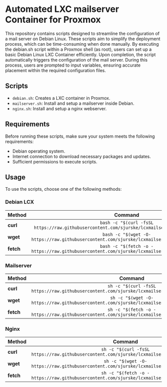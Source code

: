 # Automated LXC mailserver Container for Proxmox
This repository contains scripts designed to streamline the configuration of a mail server on Debian Linux. These scripts aim to simplify the deployment process, which can be time-consuming when done manually. By executing the debian.sh script within a Proxmox shell (as root), users can set up a basic Debian Linux LXC Container efficiently. Upon completion, the script automatically triggers the configuration of the mail server. During this process, users are prompted to input variables, ensuring accurate placement within the required configuration files.
## Scripts
- `debian.sh`: Creates a LXC container in Proxmox.
- `mailserver.sh`: Install and setup a mailserver inside Debian.
- `nginx.sh`: Install and setup a nginx webserver.

## Requirements
Before running these scripts, make sure your system meets the following requirements:
- Debian operating system.
- Internet connection to download necessary packages and updates.
- Sufficient permissions to execute scripts.

## Usage
To use the scripts, choose one of the following methods:
### Debian LCX 
| Method    | Command                                                                                               |
| :-------- | :---------------------------------------------------------------------------------------------------: |
| **curl**  | `bash -c "$(curl -fsSL https://raw.githubusercontent.com/sjurske/lcxmailserverdeb/main/debian.sh`     |
| **wget**  | `bash -c "$(wget -O- https://raw.githubusercontent.com/sjurske/lcxmailserverdeb/main/debian.sh)"`     |
| **fetch** | `bash -c "$(fetch -o - https://raw.githubusercontent.com/sjurske/lcxmailserverdeb/main/debian.sh)"`   |
### Mailserver 
| Method    | Command                                                                                               |
| :-------- | :---------------------------------------------------------------------------------------------------: |
| **curl**  | `sh -c "$(curl -fsSL https://raw.githubusercontent.com/sjurske/lcxmailserverdeb/main/mailserver.sh)"` |
| **wget**  | `sh -c "$(wget -O- https://raw.githubusercontent.com/sjurske/lcxmailserverdeb/main/mailserver.sh)"`   |
| **fetch** | `sh -c "$(fetch -o - https://raw.githubusercontent.com/sjurske/lcxmailserverdeb/main/mailserver.sh)"` |
### Nginx 
| Method    | Command                                                                                               |
| :-------- | :---------------------------------------------------------------------------------------------------: |
| **curl**  | `sh -c "$(curl -fsSL https://raw.githubusercontent.com/sjurske/lcxmailserverdeb/main/nginx.sh)"`      |
| **wget**  | `sh -c "$(wget -O- https://raw.githubusercontent.com/sjurske/lcxmailserverdeb/main/nginx.sh)"`        |
| **fetch** | `sh -c "$(fetch -o - https://raw.githubusercontent.com/sjurske/lcxmailserverdeb/main/nginx.sh)"`      |
